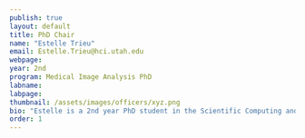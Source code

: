 ```yaml
---
publish: true
layout: default
title: PhD Chair
name: "Estelle Trieu"
email: Estelle.Trieu@hci.utah.edu
webpage:
year: 2nd
program: Medical Image Analysis PhD
labname: 
labpage:
thumbnail: /assets/images/officers/xyz.png
bio: "Estelle is a 2nd year PhD student in the Scientific Computing and Imaging Institute (SCI) Medical Image Analysis program. Outside of research, you'll find her lifting weights as a member of the university powerlifting team, practicing the Olympic lifts (snatch & clean and jerk), or running cross country. She also enjoys hanging out with her friends and learning to cook new recipes."
order: 1
---
```

